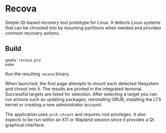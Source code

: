 # Recova

Simple Qt-based recovery tool prototype for Linux.
It detects Linux systems that can be chrooted into by mounting partitions when needed and provides
common recovery actions.

## Build

```
qmake recova.pro
make
```

Run the resulting `recova` binary.

When launched, the first page attempts to mount each detected filesystem and chroot into it.
The results are printed in the integrated terminal. Successful
targets are listed for selection. After selecting a target you can run
actions such as updating packages, reinstalling GRUB, installing the LTS
kernel or creating a new administrator account.

The application uses `arch-chroot` and requires root privileges. It also
expects to be run within an X11 or Wayland session since it provides a Qt
graphical interface.
